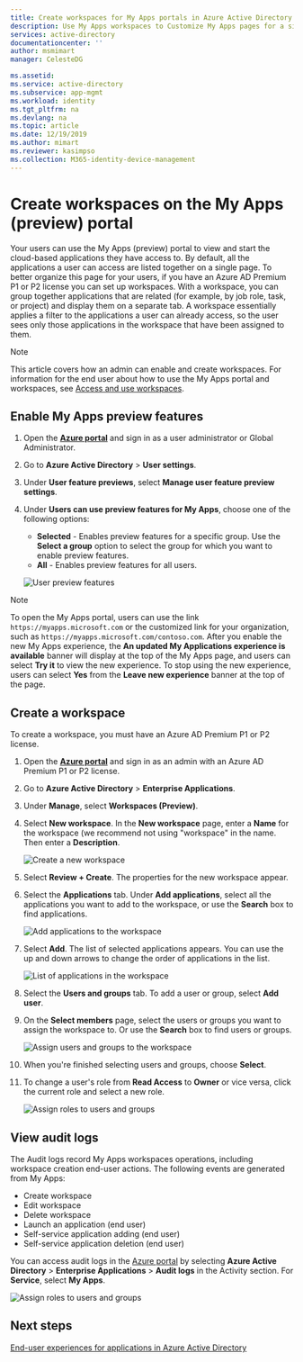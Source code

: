 ```yaml
---
title: Create workspaces for My Apps portals in Azure Active Directory  | Microsoft Docs
description: Use My Apps workspaces to Customize My Apps pages for a simpler My Apps experience for your end users. Organize applications into groups with separate tabs.
services: active-directory
documentationcenter: ''
author: msmimart
manager: CelesteDG

ms.assetid: 
ms.service: active-directory
ms.subservice: app-mgmt
ms.workload: identity
ms.tgt_pltfrm: na
ms.devlang: na
ms.topic: article
ms.date: 12/19/2019
ms.author: mimart
ms.reviewer: kasimpso
ms.collection: M365-identity-device-management
---
```


# Create workspaces on the My Apps (preview) portal

Your users can use the My Apps (preview) portal to view and start the cloud-based applications they have access to. By default, all the applications a user can access are listed together on a single page. To better organize this page for your users, if you have an Azure AD Premium P1 or P2 license you can set up workspaces. With a workspace, you can group together applications that are related (for example, by job role, task, or project) and display them on a separate tab. A workspace essentially applies a filter to the applications a user can already access, so the user sees only those applications in the workspace that have been assigned to them.

> [!NOTE]
> This article covers how an admin can enable and create workspaces. For information for the end user about how to use the My Apps portal and workspaces, see [Access and use workspaces](https://docs.microsoft.com/azure/active-directory/user-help/my-applications-portal-workspaces).

## Enable My Apps preview features

1. Open the [**Azure portal**](https://portal.azure.com/) and sign in as a user administrator or Global Administrator.

2. Go to **Azure Active Directory** > **User settings**.

3. Under **User feature previews**, select **Manage user feature preview settings**.

4. Under **Users can use preview features for My Apps**, choose one of the following options:
   * **Selected** - Enables preview features for a specific group. Use the **Select a group** option to select the group for which you want to enable preview features.  
   * **All** - Enables preview features for all users.

   ![User preview features](media/access-panel-workspaces/user-preview-features.png)

> [!NOTE]
> To open the My Apps portal, users can use the link `https://myapps.microsoft.com` or the customized link for your organization, such as `https://myapps.microsoft.com/contoso.com`. After you enable the new My Apps experience, the **An updated My Applications experience is available** banner will display at the top of the My Apps page, and users can select **Try it** to view the new experience. To stop using the new experience, users can select **Yes** from the **Leave new experience** banner at the top of the page.

## Create a workspace

To create a workspace, you must have an Azure AD Premium P1 or P2 license.

1. Open the [**Azure portal**](https://portal.azure.com/) and sign in as an admin with an Azure AD Premium P1 or P2 license.

2. Go to **Azure Active Directory** > **Enterprise Applications**.

3. Under **Manage**, select **Workspaces (Preview)**.

4. Select **New workspace**. In the **New workspace** page, enter a **Name** for the workspace (we recommend not using "workspace" in the name. Then enter a **Description**.

   ![Create a new workspace](media/access-panel-workspaces/new-workspace.png)

5. Select **Review + Create**. The properties for the new workspace appear.

6. Select the **Applications** tab. Under **Add applications**, select all the applications you want to add to the workspace, or use the **Search** box to find applications. 

   ![Add applications to the workspace](media/access-panel-workspaces/add-applications.png)

7. Select **Add**. The list of selected applications appears. You can use the up and down arrows to change the order of applications in the list.

   ![List of applications in the workspace](media/access-panel-workspaces/add-applications-list.png)

8. Select the **Users and groups** tab. To add a user or group, select **Add user**. 

9. On the **Select members** page, select the users or groups you want to assign the workspace to. Or use the **Search** box to find users or groups.

   ![Assign users and groups to the workspace](media/access-panel-workspaces/add-users-and-groups.png)

10. When you're finished selecting users and groups, choose **Select**.

11. To change a user's role from **Read Access** to **Owner** or vice versa, click the current role and select a new role.

    ![Assign roles to users and groups](media/access-panel-workspaces/users-groups-list-role.png)

## View audit logs

The Audit logs record My Apps workspaces operations, including workspace creation end-user actions. The following events are generated from My Apps:

* Create workspace
* Edit workspace
* Delete workspace
* Launch an application (end user)
* Self-service application adding (end user)
* Self-service application deletion (end user)

You can access audit logs in the [Azure portal](https://portal.azure.com) by selecting **Azure Active Directory** > **Enterprise Applications** > **Audit logs** in the Activity section. For **Service**, select **My Apps**.

   ![Assign roles to users and groups](media/access-panel-workspaces/audit-log-myapps.png)

## Next steps
[End-user experiences for applications in Azure Active Directory](end-user-experiences.md)